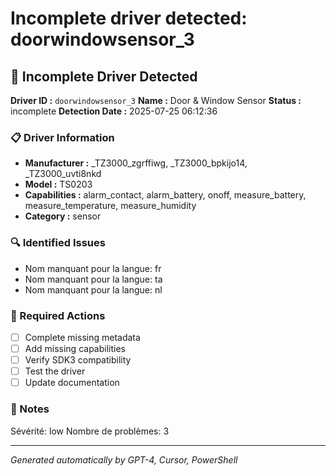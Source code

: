 # Incomplete driver detected: doorwindowsensor_3

## 🚨 Incomplete Driver Detected

**Driver ID :** `doorwindowsensor_3`
**Name :** Door & Window Sensor
**Status :** incomplete
**Detection Date :** 2025-07-25 06:12:36

### 📋 Driver Information
- **Manufacturer :** _TZ3000_zgrffiwg, _TZ3000_bpkijo14, _TZ3000_uvti8nkd
- **Model :** TS0203
- **Capabilities :** alarm_contact, alarm_battery, onoff, measure_battery, measure_temperature, measure_humidity
- **Category :** sensor

### 🔍 Identified Issues
- Nom manquant pour la langue: fr
- Nom manquant pour la langue: ta
- Nom manquant pour la langue: nl

### 🎯 Required Actions
- [ ] Complete missing metadata
- [ ] Add missing capabilities
- [ ] Verify SDK3 compatibility
- [ ] Test the driver
- [ ] Update documentation

### 📝 Notes
Sévérité: low
Nombre de problèmes: 3

---
*Generated automatically by GPT-4, Cursor, PowerShell*

